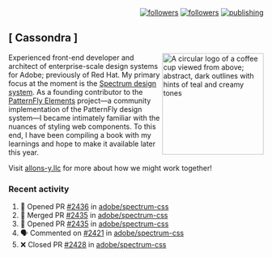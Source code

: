 <p align="right"><a rel="me" href="https://front-end.social/@castastrophe">
    <img alt="followers" title="Follow me on Mastodon" src="https://img.shields.io/mastodon/follow/109297102751309835?domain=https%3A%2F%2Ffront-end.social&label=Follow&logo=mastodon&logoColor=white&style=for-the-badge&labelColor=008080&color=006969"/></a>
  <a href="https://codepen.io/castastrophe/">
    <img alt="followers" title="Follow me on CodePen" src="https://img.shields.io/badge/16-1?color=640464&labelColor=7c007c&style=for-the-badge&logo=codepen&label=Follow"/></a>
<a href="https://castastrophe.medium.com/">
    <img alt="publishing" title="View articles on Medium" src="https://img.shields.io/badge/107-1?color=666&labelColor=444&label=subscribe&logo=medium&logoColor=white&style=for-the-badge"/></a>
</p>

## [&nbsp;Cassondra&nbsp;]

<img align="right" src="https://github-production-user-asset-6210df.s3.amazonaws.com/1840295/253016758-ba468774-1cd3-42c2-8f43-947b5eeb5edf.png" height="200" alt="A circular logo of a coffee cup viewed from above; abstract, dark outlines with hints of teal and creamy tones">

Experienced front-end developer and architect of enterprise-scale design systems for Adobe; previously of Red Hat. My primary focus at the moment is the [Spectrum design system](https://github.com/adobe/spectrum-css). As a founding contributor to the [PatternFly&nbsp;Elements](https://github.com/patternfly/patternfly-elements) project&mdash;a community implementation of the PatternFly design system&mdash;I became intimately familiar with the nuances of styling web components. To this end, I have been compiling a book with my learnings and hope to make it available later this year.

Visit [allons-y.llc](http://allons-y.llc/) for more about how we might work together!

### Recent activity

<!--START_SECTION:activity-->
1. 💪 Opened PR [#2436](https://github.com/adobe/spectrum-css/pull/2436) in [adobe/spectrum-css](https://github.com/adobe/spectrum-css)
2. 🎉 Merged PR [#2435](https://github.com/adobe/spectrum-css/pull/2435) in [adobe/spectrum-css](https://github.com/adobe/spectrum-css)
3. 💪 Opened PR [#2435](https://github.com/adobe/spectrum-css/pull/2435) in [adobe/spectrum-css](https://github.com/adobe/spectrum-css)
4. 🗣 Commented on [#2421](https://github.com/adobe/spectrum-css/pull/2421#issuecomment-1894274015) in [adobe/spectrum-css](https://github.com/adobe/spectrum-css)
5. ❌ Closed PR [#2428](https://github.com/adobe/spectrum-css/pull/2428) in [adobe/spectrum-css](https://github.com/adobe/spectrum-css)
<!--END_SECTION:activity-->
